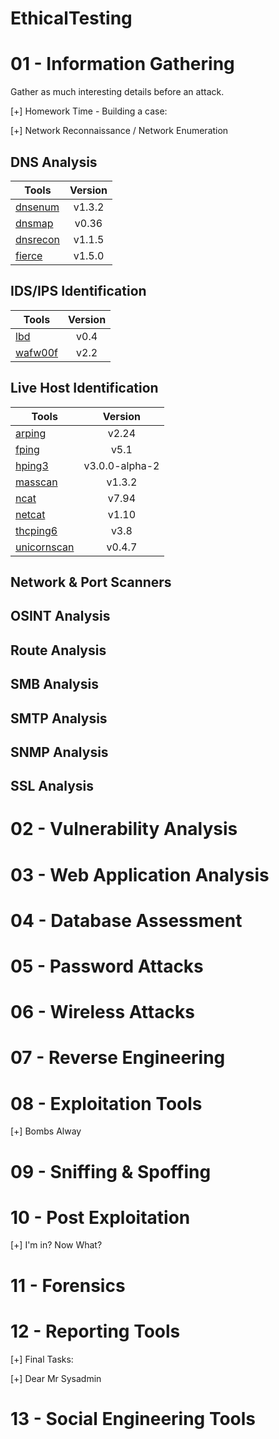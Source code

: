# EthicalTesting
# 01 - Information Gathering

Gather as much interesting details before an attack.

[+] Homework Time - Building a case:

[+] Network Reconnaissance / Network Enumeration

## DNS Analysis


| Tools         | Version       |
| ------------- |:-------------:|
|[dnsenum](https://github.com/SparrowOchon/dnsenum2 "Dnsenum is a perl script that enumerates DNS information.")| v1.3.2 |
|[dnsmap](https://github.com/resurrecting-open-source-projects/dnsmap " Scan for subdomains using bruteforcing techniques")| v0.36 |
|[dnsrecon](https://github.com/darkoperator/dnsrecon "DNS Enumeration Script")| v1.1.5 |
|[fierce](https://github.com/mschwager/fierce "A DNS reconnaissance tool for locating non-contiguous IP space.")| v1.5.0 |

## IDS/IPS Identification

| Tools         | Version       |
| ------------- |:-------------:|
|[lbd](https://gitlab.com/kalilinux/packages/lbd "load balancing detector")| v0.4 |
|[wafw00f](https://github.com/EnableSecurity/wafw00f "Web Application Firewall (WAF) Tool")| v2.2 | 

## Live Host Identification

| Tools         | Version       |
| ------------- |:-------------:|
|[arping](https://github.com/ThomasHabets/arping "Find out if a specific IP address on the LAN is 'taken' and what MAC address owns it")| v2.24 |
|[fping](https://github.com/schweikert/fping "fping is a program to send ICMP echo probes to network hosts, similar to ping, but much better performing when pinging multiple hosts.")| v5.1 |
|[hping3](https://salsa.debian.org/debian/hping3 "hping3 is a network tool able to send custom TCP/IP packets")| v3.0.0-alpha-2|
|[masscan](https://github.com/robertdavidgraham/masscan "TCP port scanner, spews SYN packets asynchronously, scanning entire Internet in under 5 minutes.")| v1.3.2 |
| [ncat](https://nmap.org/ncat/ "Ncat is a feature-packed networking utility which reads and writes data across networks from the command line.") | v7.94 |
|[netcat](https://sourceforge.net/p/nc110/git/ci/master/tree/ "Netcat is a simple Unix utility which reads and writes data across network connections, using TCP or UDP protocol. ")| v1.10 |
|[thcping6](www.github.com/vanhauser-thc/thc-ipv6   "IPv6 attack toolkit")| v3.8 |
|[unicornscan](https://gitlab.com/kalilinux/packages/unicornscan "Unicornscan is an attempt at a User-land Distributed TCP/IP stack")| v0.4.7 |

## Network & Port Scanners
## OSINT Analysis
## Route Analysis
## SMB Analysis
## SMTP Analysis
## SNMP Analysis
## SSL Analysis


# 02 - Vulnerability Analysis
# 03 - Web Application Analysis
# 04 - Database Assessment
# 05 - Password Attacks
# 06 - Wireless Attacks
# 07 - Reverse Engineering
# 08 - Exploitation Tools

[+] Bombs Alway

# 09 - Sniffing & Spoffing
# 10 - Post Exploitation

[+] I'm in? Now What?

# 11 - Forensics
# 12 - Reporting Tools

[+] Final Tasks: 

[+] Dear Mr Sysadmin

# 13 - Social Engineering Tools
